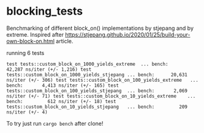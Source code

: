 # blocking_tests

Benchmarking of different block_on() implementations by stjepang and by extreme.
Inspired after https://stjepang.github.io/2020/01/25/build-your-own-block-on.html article.

running 6 tests

`test tests::custom_block_on_1000_yields_extreme  ... bench:      42,287 ns/iter (+/- 1,216)
test tests::custom_block_on_1000_yields_stjepang ... bench:      20,631 ns/iter (+/- 306)
test tests::custom_block_on_100_yields_extreme   ... bench:       4,413 ns/iter (+/- 165)
test tests::custom_block_on_100_yields_stjepang  ... bench:       2,069 ns/iter (+/- 71)
test tests::custom_block_on_10_yields_extreme    ... bench:         612 ns/iter (+/- 18)
test tests::custom_block_on_10_yields_stjepang   ... bench:         209 ns/iter (+/- 4)`

To try just run `cargo bench` after clone!
